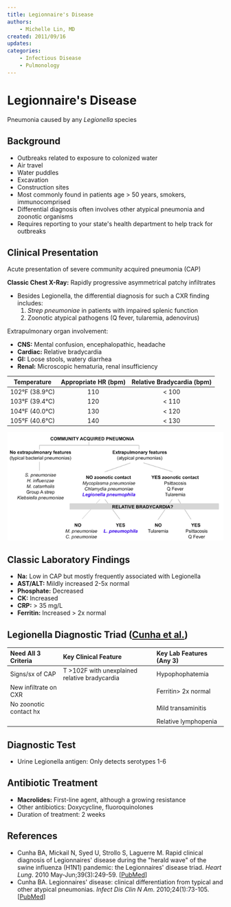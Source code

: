 ```yaml
---
title: Legionnaire's Disease
authors:
    - Michelle Lin, MD
created: 2011/09/16
updates:
categories:
    - Infectious Disease
    - Pulmonology
---
```


# Legionnaire's Disease

Pneumonia caused by any _Legionella_ species

## Background

- Outbreaks related to exposure to colonized water
- Air travel
- Water puddles
- Excavation
- Construction sites
- Most commonly found in patients age > 50 years, smokers, immunocomprised
- Differential diagnosis often involves other atypical pneumonia and zoonotic organisms 
- Requires reporting to your state's health department to help track for outbreaks

## Clinical Presentation

Acute presentation of severe community acquired pneumonia (CAP) 

**Classic Chest X-Ray:** Rapidly progressive asymmetrical patchy infiltrates

- Besides Legionella, the differential diagnosis for such a CXR finding includes: 
  1. _Strep pneumoniae_ in patients with impaired splenic function 
  2. Zoonotic atypical pathogens (Q fever, tularemia, adenovirus)

Extrapulmonary organ involvement:

- **CNS:** Mental confusion, encephalopathic, headache
- **Cardiac:** Relative bradycardia
- **GI:** Loose stools, watery diarrhea
- **Renal:** Microscopic hematuria, renal insufficiency 

| Temperature    | Appropriate HR (bpm) | Relative Bradycardia (bpm) |
| -------------- | :------------------: | :------------------------: |
| 102°F (38.9°C) | 110                  | &lt; 100                   |
| 103°F (39.4°C) | 120                  | &lt; 110                   |
| 104°F (40.0°C) | 130                  | &lt; 120                   |
| 105°F (40.6°C) | 140                  | &lt; 130                   |

![Legionella clinical pathway](media/legionella_image-1.png)

## Classic Laboratory Findings

- **Na:** Low in CAP but mostly frequently associated with Legionella 
- **AST/ALT:** Mildly increased 2-5x normal
- **Phosphate:** Decreased
- **CK:** Increased
- **CRP:** > 35 mg/L
- **Ferritin:** Increased > 2x normal 

## Legionella Diagnostic Triad ([Cunha et al.](http://www.ncbi.nlm.nih.gov/pubmed/?term=20457348))

| **Need All 3 Criteria**  | **Key Clinical Feature**                      | **Key Lab Features (Any 3)** |
| :----------------------- | :-------------------------------------------- | :--------------------------- |
| Signs/sx of CAP          | T >102F with unexplained relative bradycardia | Hypophophatemia              |
| New infiltrate on CXR    |                                               | Ferritin> 2x normal          |
| No zoonotic contact hx   |                                               | Mild transaminitis           |
|                          |                                               | Relative lymphopenia         |

## Diagnostic Test

- Urine Legionella antigen: Only detects serotypes 1-6

## Antibiotic Treatment

- **Macrolides:** First-line agent, although a growing resistance
- Other antibiotics: Doxycycline, fluoroquinolones 
- Duration of treatment: 2 weeks

## References

- Cunha BA, Mickail N, Syed U, Strollo S, Laguerre M. Rapid clinical diagnosis of Legionnaires' disease during the "herald wave" of the swine influenza (H1N1) pandemic: the Legionnaires' disease triad. _Heart Lung_. 2010 May-Jun;39(3):249-59. [[PubMed](http://www.ncbi.nlm.nih.gov/pubmed/?term=20457348)]
- Cunha BA. Legionnaires' disease: clinical differentiation from typical and other atypical pneumonias. _Infect Dis Clin N Am_. 2010;24(1):73-105. [[PubMed](http://www.ncbi.nlm.nih.gov/pubmed/?term=20171547)]
